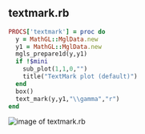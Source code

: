 
## textmark.rb

```ruby
PROCS['textmark'] = proc do
  y = MathGL::MglData.new
  y1 = MathGL::MglData.new
  mgls_prepare1d(y,y1)
  if !$mini
    sub_plot(1,1,0,"")
    title("TextMark plot (default)")
  end
  box()
  text_mark(y,y1,"\\gamma","r")
end


```
![image of textmark.rb](https://raw.github.com/masa16/ruby-mathgl-sample/master/samples/textmark/textmark.png)
